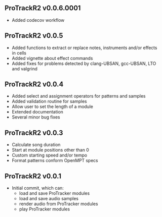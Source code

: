 ProTrackR2 v0.0.6.0001
-------------

 * Added codecov workflow

ProTrackR2 v0.0.5
-------------

 * Added functions to extract or replace
   notes, instruments and/or effects in cells
 * Added vignette about effect commands
 * Added fixes for problems detected by
   clang-UBSAN, gcc-UBSAN, LTO and valgrind

ProTrackR2 v0.0.4
-------------

 * Added select and assignment operators
   for patterns and samples
 * Added validation routine for samples
 * Allow user to set the length of a module
 * Extended documentation
 * Several minor bug fixes

ProTrackR2 v0.0.3
-------------

 * Calculate song duration
 * Start at module positions other than 0
 * Custom starting speed and/or tempo
 * Format patterns conform OpenMPT specs

ProTrackR2 v0.0.1
-------------

 * Initial commit, which can:
   * load and save ProTracker modules
   * load and save audio samples
   * render audio from ProTracker modules
   * play ProTracker modules
